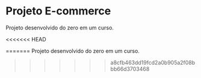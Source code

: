 ﻿# Projeto E-commerce

Projeto desenvolvido do zero em um curso.


<<<<<<< HEAD

=======
Projeto desenvolvido do zero  em um curso.
>>>>>>> a8cfb463dd19fcd2a0b905a2f08bbb66d3703468
